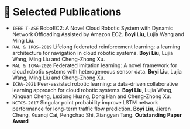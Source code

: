 
# 📝 Selected Publications 
- ``IEEE T-ASE`` RoboEC2: A Novel Cloud Robotic System with Dynamic Network Offloading Assisted by Amazon EC2. **Boyi Liu**, Lujia Wang and Ming Liu.
- ``RAL & IROS-2019`` Lifelong federated reinforcement learning: a learning architecture for navigation in cloud robotic systems. **Boyi Liu**, Lujia Wang, Ming Liu and Cheng-Zhong Xu.
- ``RAL & ICRA-2020`` Federated imitation learning: A novel framework for cloud robotic systems with heterogeneous sensor data. **Boyi Liu**, Lujia Wang, Ming Liu and Cheng-Zhong Xu.
- ``ICRA-2021`` Peer-assisted robotic learning: a data-driven collaborative learning approach for cloud robotic systems. **Boyi Liu**, Lujia Wang, Xinquan Cheng, Lexiong Huang, Dong Han and Cheng-Zhong Xu.
- ``NCTCS-2017`` Singular point probability improve LSTM network performance for long-term traffic flow prediction. **Boyi Liu**, Jieren Cheng, Kuanqi Cai, Pengchao Shi, Xiangyan Tang. **Outstanding Paper Award**
